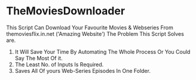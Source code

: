 # TheMoviesDownloader
This Script Can Download Your Favourite Movies &amp;
Webseries From themoviesflix.in.net ('Amazing Website') The Problem This Script Solves are.
1. It Will Save Your Time By Automating The Whole Process Or You Could Say The Most Of it.
2. The Least No. of Inputs Is Required.
3. Saves All Of yours Web-Series Episodes In One Folder.
